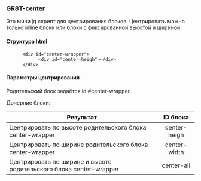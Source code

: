 ### GR8T-center
Это мини jq скрипт для центрирования блоков.
Центрировать можно только inline блоки или блоки с фиксированной высотой и шириной.

#### Структура html
``` 
      <div id="center-wrapper">
            <div id="center-heigh"></div>
      </div>
``` 
#### Параметры центрирования

Родительский блок задаётся id #center-wrapper.

Дочерние блоки:

| Результат                                                            | ID блока        |
| -------------------------------------------------------------------- |:---------------:|
| Центрировать по высоте родительского блока center-wrapper            | center-heigh    |
| Центрировать по ширине родительского блока center-wrapper            | center-width    |
| Центрировать по ширине и высоте родительского блока center-wrapper   | center-all      |


